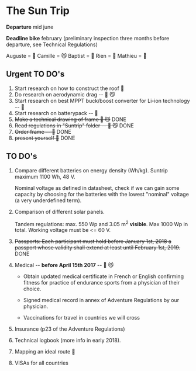 # The Sun Trip
**Departure** mid june

**Deadline bike** february (preliminary inspection three months before departure, see Technical Regulations)

Auguste = :hear_no_evil:
Camille = :smirk_cat:
Baptist = :pig2:
Rien    = :car:
Mathieu = :construction_worker:


## Urgent TO DO's

1. Start research on how to construct the roof :construction_worker:
2. Do research on aerodynamic drag -- :hear_no_evil: :smirk_cat:
3. Start research on best MPPT buck/boost converter for Li-ion technology -- :hear_no_evil:
4. Start research on batterypack -- :hear_no_evil:
3. ~~Make a technical drawing of frame :hear_no_evil: :smirk_cat:~~ DONE
4. ~~Read regulations in "Suntrip" folder -- :hear_no_evil: :smirk_cat:~~ DONE
5. ~~Order frame -- :hear_no_evil:~~ DONE
6. ~~present yourself :hear_no_evil:~~ DONE


## TO DO's

1. Compare different batteries on energy density (Wh/kg). Suntrip maximum 1100 Wh, 48 V.

   Nominal voltage as defined in datasheet, check if we can gain some capacity by choosing for the batteries with the lowest "nominal" voltage (a very underdefined term).

2. Comparison of different solar panels.

   Tandem regulations: max. 550 Wp and 3.05 m<sup>2</sup> __visible__. Max 1000 Wp in total. Working voltage must be <= 60 V.

3. ~~Passports: Each participant must hold before January 1st, 2018 a passport whose validity shall extend at least until February 1st, 2019.~~ DONE
 
4. Medical -- **before April 15th 2017** -- :hear_no_evil: :smirk_cat:

   - Obtain updated medical certificate in French or English confirming fitness for practice of endurance sports from a physician of their choice.

   - Signed medical record in annex of Adventure Regulations by our physician.

   - Vaccinations for travel in countries we will cross

5. Insurance (p23 of the Adventure Regulations)

6. Technical logbook (more info in early 2018).

7. Mapping an ideal route :hear_no_evil:

8. VISAs for all countries


